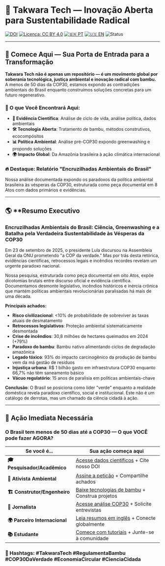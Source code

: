 # 🌱 **Takwara Tech** — Inovação Aberta para Sustentabilidade Radical  

[![DOI](https://zenodo.org/badge/993477628.svg)](https://doi.org/10.5281/zenodo.17225867) [![Licença: CC BY 4.0](https://img.shields.io/badge/Licen%C3%A7a-CC%20BY%204.0-lightgrey.svg)](https://creativecommons.org/licenses/by/4.0/) [![🇧🇷 PT](https://img.shields.io/badge/🇧🇷-Português-green)](./README.md) [![🇺🇸 EN](https://img.shields.io/badge/🇺🇸-English-blue)](./README-EN.md) ![Status](https://img.shields.io/badge/status-Pesquisa%20Ativa-green)

---

## 🚀 **Comece Aqui — Sua Porta de Entrada para a Transformação**

**Takwara Tech não é apenas um repositório — é um movimento global por soberania tecnológica, justiça ambiental e inovação radical com bambu.** A menos de 50 dias da COP30, estamos expondo as contradições ambientais do Brasil enquanto construímos soluções concretas para um futuro regenerativo.

### **🎯 O que Você Encontrará Aqui:**
- **🔬 Evidência Científica**: Análise de ciclo de vida, análise política, dados ambientais
- **🛠️ Tecnologia Aberta**: Tratamento de bambu, métodos construtivos, ecocompósitos
- **📊 Política Ambiental**: Análise pré-COP30 expondo greenwashing e propondo soluções
- **🌍 Impacto Global**: Da Amazônia brasileira à ação climática internacional

### **🔥 Destaque: Relatório "Encruzilhadas Ambientais do Brasil"**
Nossa análise documentada expondo os paradoxos da política ambiental brasileira às vésperas da COP30, estruturada como peça documental em 8 Atos com dados primários e evidências.

---

## 🌎 **Resumo Executivo

### **Encruzilhadas Ambientais do Brasil: Ciência, Greenwashing e a Batalha pela Verdadeira Sustentabilidade às Vésperas da COP30**

Em 23 de setembro de 2025, o presidente Lula discursou na Assembleia Geral da ONU prometendo "a COP da verdade." Mas por trás desta retórica, evidências científicas, retrocessos legais e incêndios recordes revelam um urgente paradoxo nacional.

Nossa pesquisa, estruturada como peça documental em oito Atos, expõe dicotomias brutais entre discurso oficial e evidência científica. Documentamos desmonte legislativo, incêndios históricos e inércia crônica que mantém políticas ambientais revolucionárias paralisadas há mais de uma década.

**Principais achados:**
- **Risco civilizacional**: <10% de probabilidade de sobreviver às taxas atuais de desmatamento
- **Retrocessos legislativos**: Proteção ambiental sistematicamente desmontada
- **Crise de incêndios**: 30,8 milhões de hectares queimados em 2024 (+79%)
- **Paradoxo do bambu**: Bambu nativo alimentando ciclos de degradação amazônica
- **Legado tóxico**: 93% do impacto carcinogênico da produção de bambu vem da má gestão de resíduos
- **Injustiça urbana**: R$ 1 bilhão gasto em infraestrutura COP30 enquanto 66,7% não têm saneamento básico
- **Vácuo regulatório**: 15 anos de paralisia em políticas ambientais-chave

**Conclusão**: O Brasil se posiciona como líder "verde" enquanto a realidade doméstica revela paradoxo científico, social e institucional. Este não é um catálogo de derrotas, mas um chamado da ciência cidadã à ação.

---

## 🚨 **Ação Imediata Necessária**

### **O Brasil tem menos de 50 dias até a COP30 — O que VOCÊ pode fazer AGORA?**

| **Se você é...**              | **Sua ação começa aqui**                                                                                                                        |
| ----------------------------- | ----------------------------------------------------------------------------------------------------------------------------------------------- |
| **🎓 Pesquisador/Acadêmico**  | [Acesse dados científicos](https://doi.org/10.5281/zenodo.17225867) + Cite nosso DOI                                                            |
| **🌱 Ativista Ambiental**     | [Assine a petição](https://www12.senado.leg.br/ecidadania/visualizacaoideia?id=205855) + Compartilhe achados                                    |
| **🏗️ Construtor/Engenheiro** | [Baixe tecnologias de bambu](https://resck.github.io/Takwara-Tech/A1.%20Tecnologias%20/a1.3%20Sistema%20de%20Refor%C3%A7o/) + Construa projetos |
| **📰 Jornalista**             | [Acesse análise COP30](https://resck.github.io/Takwara-Tech/A6.%20COP30/a5.0%20Dossi%C3%AA%20COP30/) + Solicite entrevistas                     |
| **🌍 Parceiro Internacional** | [Leia resumos em inglês](https://resck.github.io/Takwara-Tech/) + Conecte globalmente                                                           |
| **📚 Estudante**              | [Comece com tutoriais](https://resck.github.io/Takwara-Tech/A7.%20Como%20%20Contribuir/a6.2%20Colabora%C3%A7%C3%A3o/) + Junte-se à comunidade   |

### **📢 Hashtags**: #TakwaraTech #RegulamentaBambu #COP30DaVerdade #EconomiaCircular #CienciaCidada